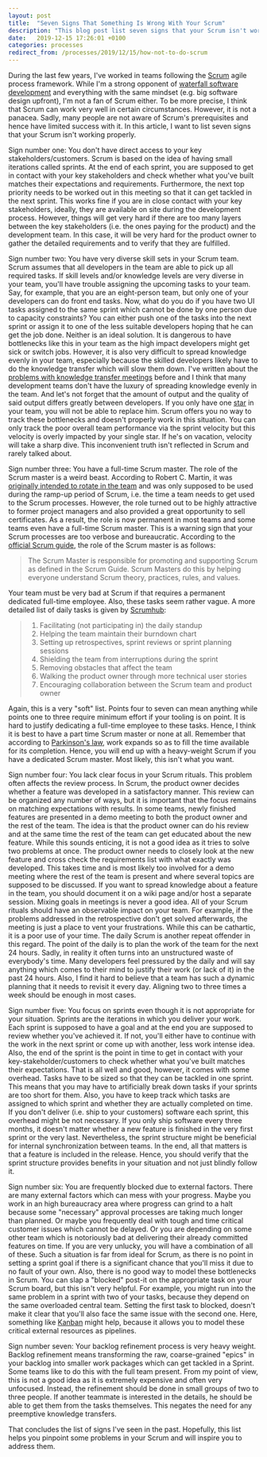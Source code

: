 ```yaml
---
layout: post
title:  "Seven Signs That Something Is Wrong With Your Scrum"
description: "This blog post list seven signs that your Scrum isn't working correctly."
date:   2019-12-15 17:26:01 +0100
categories: processes
redirect_from: /processes/2019/12/15/how-not-to-do-scrum
---
```

During the last few years, I've worked in teams following the [Scrum](https://en.wikipedia.org/wiki/Scrum_(software_development)) agile process framework. While I'm a strong opponent of [waterfall software development](https://en.wikipedia.org/wiki/Waterfall_model) and everything with the same mindset (e.g. big software design upfront), I'm not a fan of Scrum either. To be more precise, I think that Scrum can work very well in certain circumstances. However, it is not a panacea. Sadly, many people are not aware of Scrum's prerequisites and hence have limited success with it. In this article, I want to list seven signs that your Scrum isn't working properly.

Sign number one: You don't have direct access to your key stakeholders/customers. Scrum is based on the idea of having small iterations called sprints. At the end of each sprint, you are supposed to get in contact with your key stakeholders and check whether what you've built matches their expectations and requirements. Furthermore, the next top priority needs to be worked out in this meeting so that it can get tackled in the next sprint. This works fine if you are in close contact with your key stakeholders, ideally, they are available on site during the development process. However, things will get very hard if there are too many layers between the key stakeholders (i.e. the ones paying for the product) and the development team. In this case, it will be very hard for the product owner to gather the detailed requirements and to verify that they are fulfilled. 

Sign number two: You have very diverse skill sets in your Scrum team. Scrum assumes that all developers in the team are able to pick up all required tasks. If skill levels and/or knowledge levels are very diverse in your team, you'll have trouble assigning the upcoming tasks to your team. Say, for example, that you are an eight-person team, but only one of your developers can do front end tasks. Now, what do you do if you have two UI tasks assigned to the same sprint which cannot be done by one person due to capacity constraints? You can either push one of the tasks into the next sprint or assign it to one of the less suitable developers hoping that he can get the job done. Neither is an ideal solution. It is dangerous to have bottlenecks like this in your team as the high impact developers might get sick or switch jobs. However, it is also very difficult to spread knowledge evenly in your team, especially because the skilled developers likely have to do the knowledge transfer which will slow them down. I've written about the [problems with knowledge transfer meetings](https://thinkingsideways.net/processes/knowledge-transfers.html) before and I think that many development teams don't have the luxury of spreading knowledge evenly in the team. And let's not forget that the amount of output and the quality of said output differs greatly between developers. If you only have one [star](https://thinkingsideways.net/people/developer-skill-matrix.html) in your team, you will not be able to replace him. Scrum offers you no way to track these bottlenecks and doesn't properly work in this situation. You can only track the poor overall team performance via the sprint velocity but this velocity is overly impacted by your single star. If he's on vacation, velocity will take a sharp dive. This inconvenient truth isn't reflected in Scrum and rarely talked about.

Sign number three: You have a full-time Scrum master. The role of the Scrum master is a weird beast. According to Robert C. Martin, it was [originally intended to rotate in the team](https://youtu.be/hG4LH6P8Syk?t=1263) and was only supposed to be used during the ramp-up period of Scrum, i.e. the time a team needs to get used to the Scrum processes. However, the role turned out to be highly attractive to former project managers and also provided a great opportunity to sell certificates. As a result, the role is now permanent in most teams and some teams even  have a full-time Scrum master. This is a warning sign that your Scrum processes are too verbose and bureaucratic. According to the [official Scrum guide](https://www.scrumguides.org/docs/scrumguide/v2017/2017-Scrum-Guide-US.pdf#zoom=100), the role of the Scrum master is as follows:
>The Scrum Master is responsible for promoting and supporting Scrum as defined in the Scrum Guide. Scrum Masters do this by helping everyone understand Scrum theory, practices, rules, and values. 

Your team must be very bad at Scrum if that requires a permanent  dedicated full-time employee. Also, these tasks seem rather vague. A more detailed list of daily tasks is given by [Scrumhub](https://www.scrumhub.com/what-does-a-scrum-master-do-all-day/):
>1. Facilitating (not participating in) the daily standup
>2. Helping the team maintain their burndown chart
>3. Setting up retrospectives, sprint reviews or sprint planning sessions
>4. Shielding the team from interruptions during the sprint
>5. Removing obstacles that affect the team
>6. Walking the product owner through more technical user stories
>7. Encouraging collaboration between the Scrum team and product owner

Again, this is a very "soft" list. Points four to seven can mean anything while points one to three require minimum effort if your tooling is on point. It is hard to justify dedicating a full-time employee to these tasks. Hence, I think it is best to have a part time Scrum master or none at all. Remember that according to [Parkinson's law](https://en.wikipedia.org/wiki/Parkinson%27s_law), work expands so as to fill the time available for its completion. Hence, you will end up with a heavy-weight Scrum if you have a dedicated Scrum master. Most likely, this isn't what you want.

Sign number four: You lack clear focus in your Scrum rituals. This problem often affects the review process. In Scrum, the product owner decides whether a feature was developed in a satisfactory manner. This review can be organized any number of ways, but it is important that the focus remains on matching expectations with results. In some teams, newly finished features are presented in a demo meeting to both the product owner and the rest of the team. The idea is that the product owner can do his review and at the same time the rest of the team can get educated about the new feature. While this sounds enticing, it is not a good idea as it tries to solve two problems at once. The product owner needs to closely look at the new feature and cross check the requirements list with what exactly was developed. This takes time and is most likely too involved for a demo meeting where the rest of the team is present and where several topics are supposed to be discussed. If you want to spread knowledge about a feature in the team, you should document it on a wiki page and/or host a separate session. Mixing goals in meetings is never a good idea. 
All of your Scrum rituals should have an observable impact on your team. For example, if the problems addressed in the retrospective don't get solved afterwards, the meeting is just a place to vent your frustrations. While this can be cathartic, it is a poor use of your time. The daily Scrum is another repeat offender in this regard. The point of the daily is to plan the work of the team for the next 24 hours. Sadly, in reality it often turns into an unstructured waste of everybody's time. Many developers feel pressured by the daily and will say anything which comes to their mind to justify their work (or lack of it) in the past 24 hours. Also, I find it hard to believe that a team has such a dynamic planning that it needs to revisit it every day. Aligning two to three times a week should be enough in most cases.

Sign number five: You focus on sprints even though it is not appropriate for your situation. Sprints are the iterations in which you deliver your work. Each sprint is supposed to have a goal and at the end you are supposed to review whether you've achieved it. If not, you'll either have to continue with the work in the next sprint or come up with another, less work intense idea. Also, the end of the sprint is the point in time to get in contact with your key-stakeholder/customers to check whether what you've built matches their expectations. That is all well and good, however, it comes with some overhead. Tasks have to be sized so that they can be tackled in one sprint. This means that you may have to artificially break down tasks if your sprints are too short for them. Also, you have to keep track which tasks are assigned to which sprint and whether they are actually completed on time. If you don't deliver (i.e. ship to your customers) software each sprint, this overhead might be not necessary. If you only ship software every three months, it doesn't matter whether a new feature is finished in the very first sprint or the very last. Nevertheless, the sprint structure might be beneficial for internal synchronization between teams. In the end, all that matters is that a feature is included in the release. Hence, you should verify that the sprint structure provides benefits in your situation and not just blindly follow it.

Sign number six: You are frequently blocked due to external factors. There are many external factors which can mess with your progress. Maybe you work in an high bureaucracy area where progress can grind to a halt because some "necessary" approval processes are taking much longer than planned. Or maybe you frequently deal with tough and time critical customer issues which cannot be delayed. Or you are depending on some other team which is notoriously bad at delivering their already committed features on time. If you are very unlucky, you will have a combination of all of these. Such a situation is far from ideal for Scrum, as there is no point in setting a sprint goal if there is a significant chance that you'll miss it due to no fault of your own. Also, there is no good way to model these bottlenecks in Scrum. You can slap a "blocked" post-it on the appropriate task on your Scrum board, but this isn't very helpful. For example, you might run into the same problem in a sprint with two of your tasks, because they depend on the same overloaded central team. Setting the first task to blocked, doesn't make it clear that you'll also face the same issue with the second one. Here, something like [Kanban](https://en.wikipedia.org/wiki/Kanban_(development)) might help, because it allows you to model these critical external resources as pipelines. 

Sign number seven: Your backlog refinement process is very heavy weight. Backlog refinement means transforming the raw, coarse-grained "epics" in your backlog into smaller work packages which can get tackled in a Sprint. Some teams like to do this with the full team present. From my point of view, this is not a good idea as it is extremely expensive and often very unfocused. Instead, the refinement should be done in small groups of two to three people. If another teammate is interested in the details, he should be able to get them from the tasks themselves. This negates the need for any preemptive knowledge transfers.

That concludes the list of signs I've seen in the past. Hopefully, this list helps you pinpoint some problems in your Scrum and will inspire you to address them.